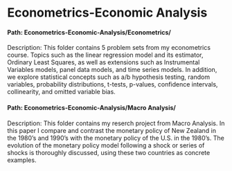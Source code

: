 # Econometrics-Economic Analysis

#### Path: Econometrics-Economic-Analysis/Econometrics/
Description:  This folder contains 5 problem sets from my econometrics course.  Topics such as the linear regression model and its estimator, Ordinary Least Squares, as well as extensions such as Instrumental Variables models, panel data models, and time series models.  In addition, we explore statistical concepts such as a/b hypothesis testing, random variables, probability distributions, t-tests, p-values, confidence intervals, collinearity, and omitted variable bias.

#### Path: Econometrics-Economic-Analysis/Macro Analysis/
Description: This folder contains my reserch project from Macro Analysis.  In this paper I compare and contrast the monetary policy of New Zealand in the 1980’s and 1990’s with the monetary policy of the U.S. in the 1980’s. The evolution of the monetary policy model following a shock or series of shocks is thoroughly discussed, using these two countries as concrete examples.
